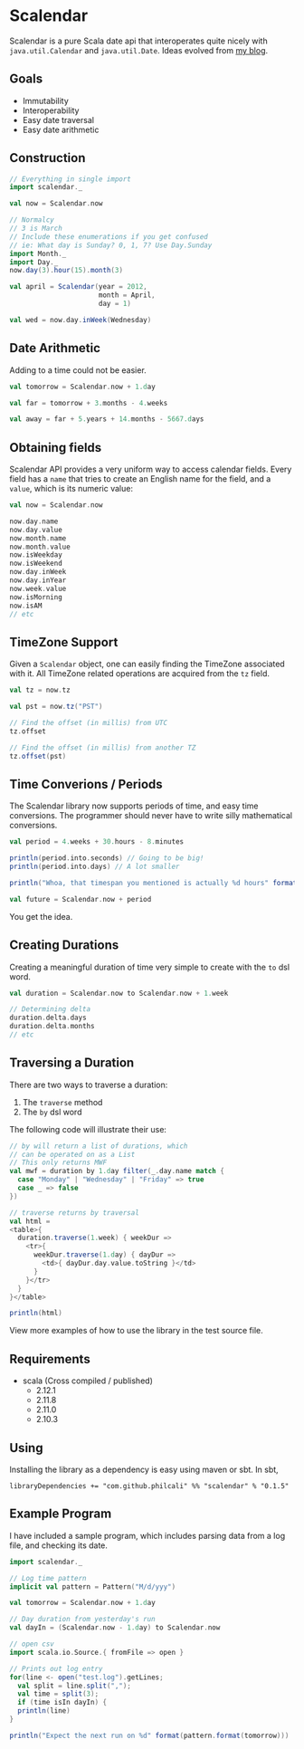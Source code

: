 # Scalendar

Scalendar is a pure Scala date api that interoperates quite nicely with
`java.util.Calendar` and `java.util.Date`. Ideas evolved from [my blog].

## Goals

  * Immutability
  * Interoperability
  * Easy date traversal
  * Easy date arithmetic

## Construction

``` scala
// Everything in single import
import scalendar._

val now = Scalendar.now

// Normalcy
// 3 is March
// Include these enumerations if you get confused
// ie: What day is Sunday? 0, 1, 7? Use Day.Sunday
import Month._
import Day._
now.day(3).hour(15).month(3)

val april = Scalendar(year = 2012,
                      month = April,
                      day = 1)

val wed = now.day.inWeek(Wednesday)
```

## Date Arithmetic

Adding to a time could not be easier.

``` scala
val tomorrow = Scalendar.now + 1.day

val far = tomorrow + 3.months - 4.weeks

val away = far + 5.years + 14.months - 5667.days
```

## Obtaining fields

Scalendar API provides a very uniform way to access calendar fields.
Every field has a `name` that tries to create an English name for the
field, and a `value`, which is its numeric value:

``` scala
val now = Scalendar.now

now.day.name
now.day.value
now.month.name
now.month.value
now.isWeekday
now.isWeekend
now.day.inWeek
now.day.inYear
now.week.value
now.isMorning
now.isAM
// etc
```

## TimeZone Support

Given a `Scalendar` object, one can easily finding the TimeZone associated
with it. All TimeZone related operations are acquired from the `tz` field.

``` scala
val tz = now.tz

val pst = now.tz("PST")

// Find the offset (in millis) from UTC
tz.offset

// Find the offset (in millis) from another TZ
tz.offset(pst)
```

## Time Converions / Periods

The Scalendar library now supports periods of time, and easy time conversions.
The programmer should never have to write silly mathematical conversions.

``` scala
val period = 4.weeks + 30.hours - 8.minutes

println(period.into.seconds) // Going to be big!
println(period.into.days) // A lot smaller

println("Whoa, that timespan you mentioned is actually %d hours" format(period.into.hours))

val future = Scalendar.now + period
```

You get the idea.

## Creating Durations

Creating a meaningful duration of time very simple to create with 
the `to` dsl word.

``` scala
val duration = Scalendar.now to Scalendar.now + 1.week

// Determining delta
duration.delta.days
duration.delta.months
// etc
```

## Traversing a Duration

There are two ways to traverse a duration:

  1. The `traverse` method
  2. The `by` dsl word

The following code will illustrate their use:

``` scala
// by will return a list of durations, which
// can be operated on as a List
// This only returns MWF
val mwf = duration by 1.day filter(_.day.name match {
  case "Monday" | "Wednesday" | "Friday" => true
  case _ => false
})

// traverse returns by traversal
val html =
<table>{
  duration.traverse(1.week) { weekDur =>
    <tr>{
      weekDur.traverse(1.day) { dayDur =>
        <td>{ dayDur.day.value.toString }</td>
      }
    }</tr>
  }
}</table>

println(html)
```

View more examples of how to use the library in the test source file.

## Requirements

  * scala (Cross compiled / published)
    * 2.12.1
    * 2.11.8
    * 2.11.0
    * 2.10.3

## Using

Installing the library as a dependency is easy using maven or sbt. In sbt,

```
libraryDependencies += "com.github.philcali" %% "scalendar" % "0.1.5"
```

## Example Program

I have included a sample program, which includes parsing data from a
log file, and checking its date.

``` scala
import scalendar._

// Log time pattern
implicit val pattern = Pattern("M/d/yyy")

val tomorrow = Scalendar.now + 1.day

// Day duration from yesterday's run 
val dayIn = (Scalendar.now - 1.day) to Scalendar.now

// open csv
import scala.io.Source.{ fromFile => open }

// Prints out log entry
for(line <- open("test.log").getLines;
  val split = line.split(",");
  val time = split(3);
  if (time isIn dayIn) {
  println(line)
}

println("Expect the next run on %d" format(pattern.format(tomorrow)))
```


[my blog]: http://philcalicode.blogspot.com/
